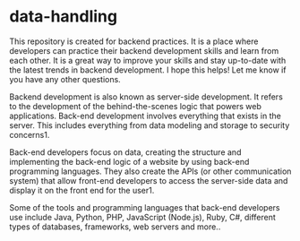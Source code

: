 # data-handling
<p>
  This repository is created for backend practices. It is a place where developers can practice their backend development skills and learn from each other. It is a great way to improve your skills and stay up-to-date with the latest trends in backend development. I hope this helps! Let me know if you have any other questions.
</p>
<p>
Backend development is also known as server-side development. It refers to the development of the behind-the-scenes logic that powers web applications. Back-end development involves everything that exists in the server. This includes everything from data modeling and storage to security concerns1.
</p>
<p>
Back-end developers focus on data, creating the structure and implementing the back-end logic of a website by using back-end programming languages. They also create the APIs (or other communication system) that allow front-end developers to access the server-side data and display it on the front end for the user1.
</p>
<p>
Some of the tools and programming languages that back-end developers use include Java, Python, PHP, JavaScript (Node.js), Ruby, C#, different types of databases, frameworks, web servers and more..
</p>
